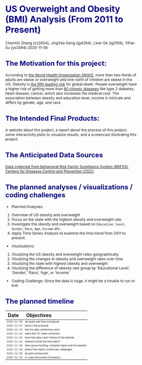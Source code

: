 US Overweight and Obesity (BMI) Analysis (From 2011 to Present)
================
ChenXin Zhang (cz2634), JingYao Geng (jg4294), Liner Ge (lg3156), YiFan
Su (ys3394)
2020-11-06

<style type="text/css">

body{ /* Normal  */
      font-size: 12px;
  }
td {  /* Table  */
  font-size: 8px;
}
h1.title {
  font-size: 38px;
  color: DarkRed;
}
h1 { /* Header 1 */
  font-size: 28px;
  color: DarkBlue;
}
h2 { /* Header 2 */
    font-size: 22px;
  color: DarkBlue;
}
h3 { /* Header 3 */
  font-size: 18px;
  font-family: "Times New Roman", Times, serif;
  color: DarkBlue;
}
code.r{ /* Code block */
    font-size: 12px;
}
pre { /* Code block - determines code spacing between lines */
    font-size: 14px;
}
</style>

## The Motivation for this project:

According to [the World Health Organization
(WHO)](https://www.who.int/news-room/fact-sheets/detail/obesity-and-overweight),
more than two-thirds of adults are obese or overweight and one-sixth of
children are obese in the US. Obesity is [the fifth leading
risk](https://easo.org/media-portal/statistics/) for global death.
People overweight have a higher risk of getting more than [60 chronic
diseases](https://www.healthline.com/health/obesity-facts) like type 2
diabetes, heart disease, cancer, which also increases the medical cost.
The association between obesity and education level, income is intricate
and differs by gender, age, and race.

## The Intended Final Products:

A website about this project, a report about the process of this
project, some interactivity plots to visualize results, and a screencast
illustrating this project.

## The Anticipated Data Sources

[Data collected from Behavioral Risk Factor Sureillance System
(BRFSS)](https://chronicdata.cdc.gov/Behavioral-Risk-Factors/BRFSS-Table-of-Overweight-and-Obesity-BMI-/fqb7-mgjf),
[Centers for Diseases Control and Prevention
(CDC)](https://www.cdc.gov/obesity/data/prevalence-maps.html#age)

## The planned analyses / visualizations / coding challenges

  - Planned Analyses:

<!-- end list -->

1.  Overview of US obesity and overweight
2.  Focus on the state with the highest obesity and overweight rate.
3.  Investigate the obesity and overweight based on `Education level`,
    `Gender`, `Race`, `Age`, `Income` etc.
4.  Apply Time Series Analysis to examine the time trend from 2011 to
    present.

<!-- end list -->

  - Visulizations:

<!-- end list -->

1.  Visulizing the US obesity and overweight rates geographically
2.  Visulizing the changes in obesity and overweight rates over time
3.  Visulizing the state with highest obesity and overweight
4.  Visulizing the difference of obesity rate group by ‘Educational
    Level’, ‘Gender’, ‘Race’, ‘Age’, or ‘Income’

<!-- end list -->

  - Coding Challenge: Since the data is huge, it might be a trouble to
    run or knit.

## The planned timeline

| Date       | Objectives                                          |
| :--------- | :-------------------------------------------------- |
| 2020-11-06 | set goals and have a proposal                       |
| 2020-11-07 | hand in the proposal                                |
| 2020-11-10 | tidy the data, preliminary work                     |
| 2020-11-12 | meet with TA, make correction                       |
| 2020-11-20 | have tidy data, basic frames of the website         |
| 2020-11-25 | started to write the final report                   |
| 2020-11-29 | have group meeting, complete report and the website |
| 2020-12-04 | polise final report, screencast, webpages           |
| 2020-12-08 | do peer assessment                                  |
| 2020-12-10 | in-class discussion of projects                     |
